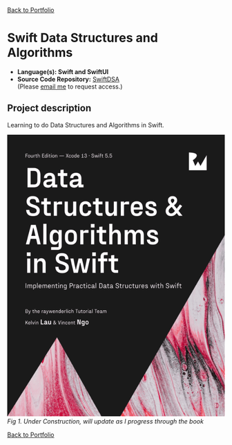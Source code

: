 [Back to Portfolio](./)

Swift Data Structures and Algorithms
===============

-   **Language(s): Swift and SwiftUI** 
-   **Source Code Repository:** [SwiftDSA](https://github.com/rbsquires/SwiftDSA)  
    (Please [email me](mailto:rbsquires@csustudent.net?subject=GitHub%20Access) to request access.)

## Project description

Learning to do Data Structures and Algorithms in Swift.

![Swift-Vapor](images/SwiftDSA/SwiftDSA.png)
*Fig 1. Under Construction, will update as I progress through the book*

[Back to Portfolio](./)
